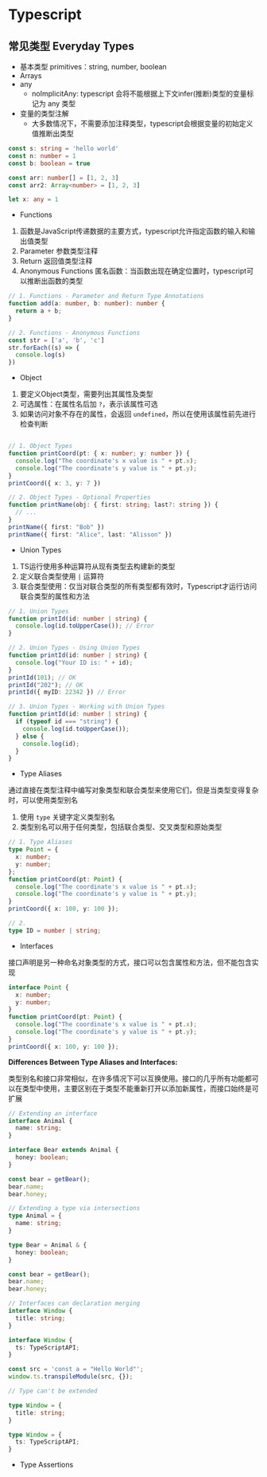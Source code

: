 # Typescript

## 常见类型 Everyday Types

* 基本类型 primitives：string, number, boolean
* Arrays
* any
  * noImplicitAny: typescript 会将不能根据上下文infer(推断)类型的变量标记为 any 类型
* 变量的类型注解
  * 大多数情况下，不需要添加注释类型，typescript会根据变量的初始定义值推断出类型

```typescript
const s: string = 'hello world'
const n: number = 1
const b: boolean = true

const arr: number[] = [1, 2, 3]
const arr2: Array<number> = [1, 2, 3]

let x: any = 1

```

* Functions

1. 函数是JavaScript传递数据的主要方式，typescript允许指定函数的输入和输出值类型
2. Parameter 参数类型注释
3. Return 返回值类型注释
4. Anonymous Functions 匿名函数：当函数出现在确定位置时，typescript可以推断出函数的类型

```typescript
// 1. Functions - Parameter and Return Type Annotations
function add(a: number, b: number): number {
  return a + b;
}

// 2. Functions - Anonymous Functions
const str = ['a', 'b', 'c']
str.forEach((s) => {
  console.log(s)
})

```

* Object

1. 要定义Object类型，需要列出其属性及类型
2. 可选属性：在属性名后加 `?`，表示该属性可选
3. 如果访问对象不存在的属性，会返回 `undefined`，所以在使用该属性前先进行检查判断

```typescript

// 1. Object Types
function printCoord(pt: { x: number; y: number }) {
  console.log("The coordinate's x value is " + pt.x);
  console.log("The coordinate's y value is " + pt.y);
}
printCoord({ x: 3, y: 7 })

// 2. Object Types - Optional Properties
function printName(obj: { first: string; last?: string }) {
  // ...
}
printName({ first: "Bob" })
printName({ first: "Alice", last: "Alisson" })

```

* Union Types

1. TS运行使用多种运算符从现有类型去构建新的类型
2. 定义联合类型使用 `|` 运算符
3. 联合类型使用：仅当对联合类型的所有类型都有效时，Typescript才运行访问联合类型的属性和方法

```typescript
// 1. Union Types
function printId(id: number | string) {
  console.log(id.toUpperCase()); // Error
}

// 2. Union Types - Using Union Types
function printId(id: number | string) {
  console.log("Your ID is: " + id);
}
printId(101); // OK
printId("202"); // OK
printId({ myID: 22342 }) // Error

// 3. Union Types - Working with Union Types
function printId(id: number | string) {
  if (typeof id === "string") {
    console.log(id.toUpperCase());
  } else {
    console.log(id);
  }
}

```

* Type Aliases

通过直接在类型注释中编写对象类型和联合类型来使用它们，但是当类型变得复杂时，可以使用类型别名

1. 使用 `type` 关键字定义类型别名
2. 类型别名可以用于任何类型，包括联合类型、交叉类型和原始类型

```typescript  
// 1. Type Aliases
type Point = {
  x: number;
  y: number;
};
function printCoord(pt: Point) {
  console.log("The coordinate's x value is " + pt.x);
  console.log("The coordinate's y value is " + pt.y);
}
printCoord({ x: 100, y: 100 });

// 2. 
type ID = number | string;

```

* Interfaces

接口声明是另一种命名对象类型的方式，接口可以包含属性和方法，但不能包含实现

```typescript
interface Point {
  x: number;
  y: number;
}
function printCoord(pt: Point) {
  console.log("The coordinate's x value is " + pt.x);
  console.log("The coordinate's y value is " + pt.y);
}
printCoord({ x: 100, y: 100 });
```

**Differences Between Type Aliases and Interfaces:**

类型别名和接口非常相似，在许多情况下可以互换使用。接口的几乎所有功能都可以在类型中使用，主要区别在于类型不能重新打开以添加新属性，而接口始终是可扩展

```typescript
// Extending an interface 
interface Animal {
  name: string;
}

interface Bear extends Animal {
  honey: boolean;
}

const bear = getBear();
bear.name;
bear.honey;

// Extending a type via intersections
type Animal = {
  name: string;
}

type Bear = Animal & { 
  honey: boolean;
}

const bear = getBear();
bear.name;
bear.honey;

// Interfaces can declaration merging
interface Window {
  title: string;
}

interface Window {
  ts: TypeScriptAPI;
}

const src = 'const a = "Hello World"';
window.ts.transpileModule(src, {});

// Type can't be extended

type Window = {
  title: string;
}

type Window = {
  ts: TypeScriptAPI;
}

```

* Type Assertions
